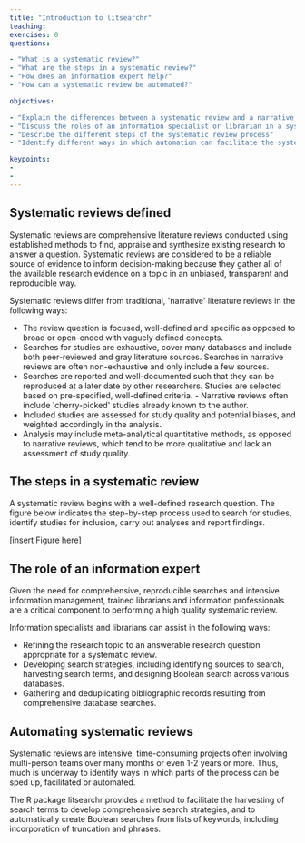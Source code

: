 ```yaml
---
title: "Introduction to litsearchr"
teaching: 
exercises: 0
questions:

- "What is a systematic review?"
- "What are the steps in a systematic review?"
- "How does an information expert help?"
- "How can a systematic review be automated?"

objectives:

- "Explain the differences between a systematic review and a narrative review"
- "Discuss the roles of an information specialist or librarian in a systematic review"
- "Describe the different steps of the systematic review process"
- "Identify different ways in which automation can facilitate the systematic review process"

keypoints:
- 
- 
---
```


## Systematic reviews defined

Systematic reviews are comprehensive literature reviews conducted using established methods to find, appraise and synthesize existing research to answer a question. Systematic reviews are considered to be a reliable source of evidence to inform decision-making because they gather all of the available research evidence on a topic in an unbiased, transparent and reproducible way. 

Systematic reviews differ from traditional, 'narrative' literature reviews in the following ways:

- The review question is focused, well-defined and specific as opposed to broad or open-ended with vaguely defined concepts.
- Searches for studies are exhaustive, cover many databases and include both peer-reviewed and gray literature sources. Searches in narrative reviews are often non-exhaustive and only include a few sources.
- Searches are reported and well-documented such that they can be reproduced at a later date by other researchers.
Studies are selected based on pre-specified, well-defined criteria. - Narrative reviews often include 'cherry-picked' studies already known to the author.
- Included studies are assessed for study quality and potential biases, and weighted accordingly in the analysis. 
- Analysis may include meta-analytical quantitative methods, as opposed to narrative reviews, which tend to be more qualitative and lack an assessment of study quality.



## The steps in a systematic review

A systematic review begins with a well-defined research question. The figure below indicates the step-by-step process used to search for studies, identify studies for inclusion, carry out analyses and report findings. 

[insert Figure here]

## The role of an  information expert 

Given the need for comprehensive, reproducible searches and intensive information management, trained librarians and information professionals are a critical component to performing a high quality systematic review. 

Information specialists and librarians can assist in the following ways:

- Refining the research topic to an answerable research question appropriate for a systematic review.
- Developing search strategies, including identifying sources to search, harvesting search terms, and designing Boolean search across various databases.
- Gathering and deduplicating bibliographic records resulting from comprehensive database searches.

## Automating systematic reviews

Systematic reviews are intensive, time-consuming projects often involving multi-person teams over many months or even 1-2 years or more. Thus, much is underway to identify ways in which parts of the process can be sped up, facilitated or automated. 

The R package litsearchr provides a method to facilitate the harvesting of search terms to develop comprehensive search strategies, and to automatically create Boolean searches from lists of keywords, including incorporation of truncation and phrases.



